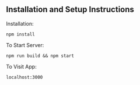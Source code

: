 ## Installation and Setup Instructions

Installation:

`npm install`

To Start Server:

`npm run build && npm start`

To Visit App:

`localhost:3000`
